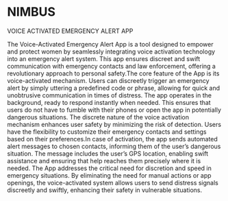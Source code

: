 # NIMBUS

VOICE ACTIVATED EMERGENCY ALERT APP

The Voice-Activated Emergency Alert App is a tool designed to empower and protect women by seamlessly integrating voice
activation technology into an emergency alert system. This app ensures discreet and swift
communication with emergency contacts and law enforcement, offering a revolutionary
approach to personal safety.The core feature of the App is its voice-activated mechanism.
Users can discreetly trigger an emergency alert by simply uttering a predefined code or
phrase, allowing for quick and unobtrusive communication in times of distress. The app
operates in the background, ready to respond instantly when needed. This ensures that
users do not have to fumble with their phones or open the app in potentially dangerous
situations. The discrete nature of the voice activation mechanism enhances user safety by
minimizing the risk of detection. Users have the flexibility to customize their emergency
contacts and settings based on their preferences.In case of activation, the app sends automated alert messages to
chosen contacts, informing them of the user’s dangerous situation. The message includes
the user’s GPS location, enabling swift assistance and ensuring that help reaches them
precisely where it is needed. The App addresses the critical need for discretion and speed
in emergency situations. By eliminating the need for manual actions or app openings,
the voice-activated system allows users to send distress signals discreetly and swiftly,
enhancing their safety in vulnerable situations.


